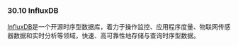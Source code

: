 ### 30.10 InfluxDB

[InfluxDB](https://www.influxdata.com/)是一个开源时序型数据库，着力于操作监控、应用程序度量、物联网传感器数据和实时分析等领域，快速、高可靠性地存储与查询时序型数据。
